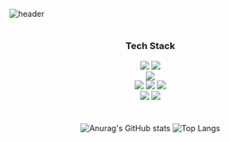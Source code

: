 ![header](https://capsule-render.vercel.app/api?type=Waving&height=220&fontSize=40&fontAlign=62&fontAlignY=40&text=Welcome%20To%20Wooseung`s%20Github!&fontColor=%236E6E6E&color=#D8BFD8)

<div align="center">

#  

  ###   Tech Stack  
  <img src="https://img.shields.io/badge/C-A8B9CC?style=flat&logo=C&logoColor=white">
  <img src="https://img.shields.io/badge/Python-3776AB?style=flat&logo=Python&logoColor=white">
  <br>
  <img src="https://img.shields.io/badge/MySQL-4479A1?style=flate&logo=MySQL&logoColor=white">
  <br>
  <img src="https://img.shields.io/badge/HTML5-E34F26?style=flate&logo=HTML5&logoColor=white">
  <img src="https://img.shields.io/badge/CSS3-1572B6?style=flate&logo=CSS3&logoColor=white">
  <img src="https://img.shields.io/badge/JavaScript-F7DF1E?style=flate&logo=Javascript&logoColor=white">
  <br>
  <img src="https://img.shields.io/badge/Notion-000000?style=flat&logo=Notion&logoColor=white">
  <img src="https://img.shields.io/badge/Github-181717?style=flat&logo=Github&logoColor=white">
    
  #  
  ![Anurag's GitHub stats](https://github-readme-stats.vercel.app/api?username=songwooseung&show_icons=true&theme=tokyonight)
  ![Top Langs](https://github-readme-stats.vercel.app/api/top-langs/?username=songwooseung&layout=compact&theme=tokyonight)


</div>


